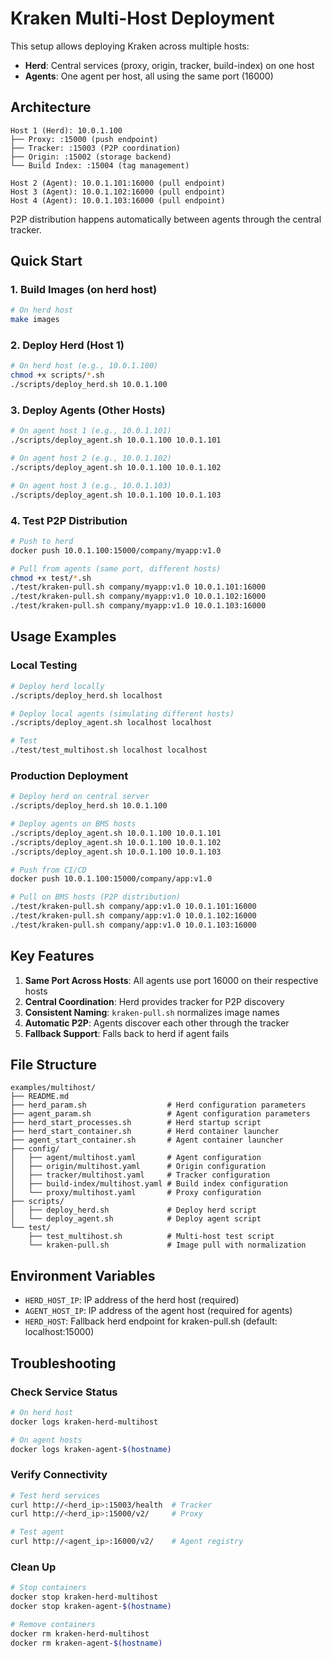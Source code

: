 # Kraken Multi-Host Deployment

This setup allows deploying Kraken across multiple hosts:
- **Herd**: Central services (proxy, origin, tracker, build-index) on one host
- **Agents**: One agent per host, all using the same port (16000)

## Architecture

```
Host 1 (Herd): 10.0.1.100
├── Proxy: :15000 (push endpoint)
├── Tracker: :15003 (P2P coordination)
├── Origin: :15002 (storage backend)
└── Build Index: :15004 (tag management)

Host 2 (Agent): 10.0.1.101:16000 (pull endpoint)
Host 3 (Agent): 10.0.1.102:16000 (pull endpoint)
Host 4 (Agent): 10.0.1.103:16000 (pull endpoint)
```

P2P distribution happens automatically between agents through the central tracker.

## Quick Start

### 1. Build Images (on herd host)
```bash
# On herd host
make images
```

### 2. Deploy Herd (Host 1)
```bash
# On herd host (e.g., 10.0.1.100)
chmod +x scripts/*.sh
./scripts/deploy_herd.sh 10.0.1.100
```

### 3. Deploy Agents (Other Hosts)
```bash
# On agent host 1 (e.g., 10.0.1.101)
./scripts/deploy_agent.sh 10.0.1.100 10.0.1.101

# On agent host 2 (e.g., 10.0.1.102)
./scripts/deploy_agent.sh 10.0.1.100 10.0.1.102

# On agent host 3 (e.g., 10.0.1.103)
./scripts/deploy_agent.sh 10.0.1.100 10.0.1.103
```

### 4. Test P2P Distribution
```bash
# Push to herd
docker push 10.0.1.100:15000/company/myapp:v1.0

# Pull from agents (same port, different hosts)
chmod +x test/*.sh
./test/kraken-pull.sh company/myapp:v1.0 10.0.1.101:16000
./test/kraken-pull.sh company/myapp:v1.0 10.0.1.102:16000
./test/kraken-pull.sh company/myapp:v1.0 10.0.1.103:16000
```

## Usage Examples

### Local Testing
```bash
# Deploy herd locally
./scripts/deploy_herd.sh localhost

# Deploy local agents (simulating different hosts)
./scripts/deploy_agent.sh localhost localhost

# Test
./test/test_multihost.sh localhost localhost
```

### Production Deployment
```bash
# Deploy herd on central server
./scripts/deploy_herd.sh 10.0.1.100

# Deploy agents on BMS hosts
./scripts/deploy_agent.sh 10.0.1.100 10.0.1.101
./scripts/deploy_agent.sh 10.0.1.100 10.0.1.102
./scripts/deploy_agent.sh 10.0.1.100 10.0.1.103

# Push from CI/CD
docker push 10.0.1.100:15000/company/app:v1.0

# Pull on BMS hosts (P2P distribution)
./test/kraken-pull.sh company/app:v1.0 10.0.1.101:16000
./test/kraken-pull.sh company/app:v1.0 10.0.1.102:16000
./test/kraken-pull.sh company/app:v1.0 10.0.1.103:16000
```

## Key Features

1. **Same Port Across Hosts**: All agents use port 16000 on their respective hosts
2. **Central Coordination**: Herd provides tracker for P2P discovery
3. **Consistent Naming**: `kraken-pull.sh` normalizes image names
4. **Automatic P2P**: Agents discover each other through the tracker
5. **Fallback Support**: Falls back to herd if agent fails

## File Structure

```
examples/multihost/
├── README.md
├── herd_param.sh                  # Herd configuration parameters
├── agent_param.sh                 # Agent configuration parameters
├── herd_start_processes.sh        # Herd startup script
├── herd_start_container.sh        # Herd container launcher
├── agent_start_container.sh       # Agent container launcher
├── config/
│   ├── agent/multihost.yaml       # Agent configuration
│   ├── origin/multihost.yaml      # Origin configuration
│   ├── tracker/multihost.yaml     # Tracker configuration
│   ├── build-index/multihost.yaml # Build index configuration
│   └── proxy/multihost.yaml       # Proxy configuration
├── scripts/
│   ├── deploy_herd.sh             # Deploy herd script
│   └── deploy_agent.sh            # Deploy agent script
└── test/
    ├── test_multihost.sh          # Multi-host test script
    └── kraken-pull.sh             # Image pull with normalization
```

## Environment Variables

- `HERD_HOST_IP`: IP address of the herd host (required)
- `AGENT_HOST_IP`: IP address of the agent host (required for agents)
- `HERD_HOST`: Fallback herd endpoint for kraken-pull.sh (default: localhost:15000)

## Troubleshooting

### Check Service Status
```bash
# On herd host
docker logs kraken-herd-multihost

# On agent hosts
docker logs kraken-agent-$(hostname)
```

### Verify Connectivity
```bash
# Test herd services
curl http://<herd_ip>:15003/health  # Tracker
curl http://<herd_ip>:15000/v2/     # Proxy

# Test agent
curl http://<agent_ip>:16000/v2/    # Agent registry
```

### Clean Up
```bash
# Stop containers
docker stop kraken-herd-multihost
docker stop kraken-agent-$(hostname)

# Remove containers
docker rm kraken-herd-multihost
docker rm kraken-agent-$(hostname)
```
